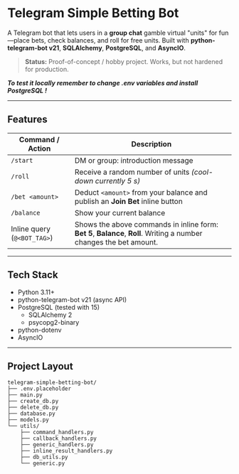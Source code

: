 # Telegram Simple Betting Bot

A Telegram bot that lets users in a **group chat** gamble virtual "units" for fun—place bets, check balances, and roll for free units. Built with **python-telegram-bot v21**, **SQLAlchemy**, **PostgreSQL**, and **AsyncIO**.

> **Status:** Proof-of-concept / hobby project. Works, but not hardened for production.

***To test it locally remember to change .env variables and install PostgreSQL !***

---

## Features

| Command / Action | Description |
| ---------------- | ----------- |
| `/start` | DM or group: introduction message |
| `/roll` | Receive a random number of units *(cool-down currently 5 s)* |
| `/bet <amount>` | Deduct `<amount>` from your balance and publish an **Join Bet** inline button |
| `/balance` | Show your current balance |
| Inline query (`@<BOT_TAG>`) | Shows the above commands in inline form: **Bet 5**, **Balance**, **Roll**. Writing a number changes the bet amount. |


---

## Tech Stack

- Python 3.11+
- python-telegram-bot v21 (async API)
- PostgreSQL (tested with 15)
  - SQLAlchemy 2
  - psycopg2-binary
- python-dotenv
- AsyncIO

---

## Project Layout

```text
telegram-simple-betting-bot/
├── .env.placeholder
├── main.py
├── create_db.py
├── delete_db.py
├── database.py
├── models.py
└── utils/
    ├── command_handlers.py
    ├── callback_handlers.py
    ├── generic_handlers.py
    ├── inline_result_handlers.py
    ├── db_utils.py
    └── generic.py
